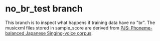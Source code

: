 # no_br_test branch

This branch is to inspect what happens if training data have no "br".  The musicxml files stored in sample_score are derived from [PJS: Phoneme-balanced Japanese Singing-voice corpus](https://sites.google.com/site/shinnosuketakamichi/research-topics/pjs_corpus).

